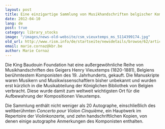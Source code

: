 ```yaml
---
layout: post
title: Eine einzigartige Sammlung von Musikhandschriften belgischer Komponisten in der Musikabteilung der Königlichen Bibliothek von Belgien
date: 2012-04-10
lang: de
post: true
category: library_stocks
image: "/images/news-old-website/csm_vieuxtemps_ms_5114399174.jpg"
old_url: http://www.rism.info/de/startseite/newsdetails/browse/62/article/64/a-unique-collection-of-music-manuscripts-by-the-belgian-composer-henry-vieuxtemps-in-the-music-depar.html
email: marie.cornaz@kbr.be
author: Marie Cornaz
---
```



Die King Baudouin Foundation hat eine außergewöhnliche Reihe von Musikhandschriften des Geigers Henry Vieuxtemps (1820-1881), Belgiens berühmtestem Komponisten des 19. Jahrhunderts, gekauft. Die Manuskripte waren Musikern und Musikwissenschaftlern bisher unbekannt und wurden erst kürzlich in die Musikabteilung der Königlichen Bibliothek von Belgien verbracht. Diese wurde damit zum weltweit wichtigsten Ort für die Aufbewahrung der Kompositionen Vieuxtemps.

Die Sammlung enthält nicht weniger als 20 Autographe, einschließlich des weltberühmten _Concerto pour Violon Cinquième_, ein Hauptwerk im Repertoire der Violinkonzerte, und zehn handschriftlichen Kopien, von denen einige autographe Anmerkungen des Komponisten enthalten.